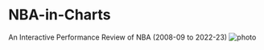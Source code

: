 # NBA-in-Charts
An Interactive Performance Review of NBA (2008-09 to 2022-23)
![photo](https://assets.turbologo.com/blog/en/2019/10/19084930/NBA-logo-illustration-958x575.jpg)
